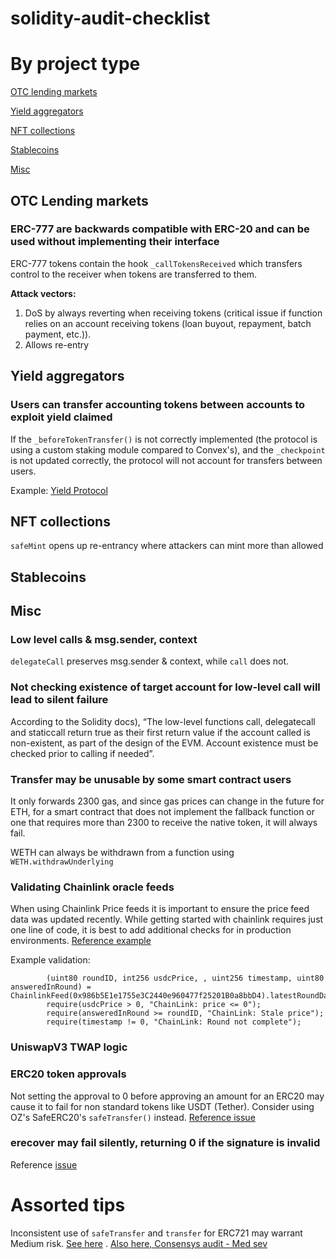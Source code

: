 # solidity-audit-checklist

# By project type

[OTC lending markets](#otc-lending-markets)

[Yield aggregators](#yield-aggregators)

[NFT collections](#nft-collections)

[Stablecoins](#stablecoins)

[Misc](#misc)

## OTC Lending markets

### ERC-777 are backwards compatible with ERC-20 and can be used without implementing their interface
ERC-777 tokens contain the hook `_callTokensReceived` which transfers control to the receiver when tokens are transferred to them.

**Attack vectors:**
1. DoS by always reverting when receiving tokens (critical issue if function relies on an account receiving tokens (loan buyout, repayment, batch payment, etc.)).
2. Allows re-entry

## Yield aggregators

### Users can transfer accounting tokens between accounts to exploit yield claimed
If the `_beforeTokenTransfer()` is not correctly implemented (the protocol is using a custom staking module compared to Convex's), and the `_checkpoint` is not updated correctly, the protocol will not account for transfers between users.

Example: [Yield Protocol](https://github.com/code-423n4/2022-01-yield-findings/issues/86)

## NFT collections
`safeMint` opens up re-entrancy where attackers can mint more than allowed

## Stablecoins

## Misc

### Low level calls & msg.sender, context
`delegateCall` preserves msg.sender & context, while `call` does not.

### Not checking existence of target account for low-level call will lead to silent failure
According to the Solidity docs), “The low-level functions call, delegatecall and staticcall return true as their first return value if the account called is non-existent, as part of the design of the EVM. Account existence must be checked prior to calling if needed”.

### Transfer may be unusable by some smart contract users
It only forwards 2300 gas, and since gas prices can change in the future for ETH, for a smart contract that does not implement the fallback function or one that requires more than 2300 to receive the native token, it will always fail.

WETH can always be withdrawn from a function using `WETH.withdrawUnderlying`

### Validating Chainlink oracle feeds
When using Chainlink Price feeds it is important to ensure the price feed data was updated recently. While getting started with chainlink requires just one line of code, it is best to add additional checks for in production environments. [Reference example](https://github.com/code-423n4/2022-01-yield-findings/issues/136)

Example validation:
```solidity
        (uint80 roundID, int256 usdcPrice, , uint256 timestamp, uint80 answeredInRound) = ChainlinkFeed(0x986b5E1e1755e3C2440e960477f25201B0a8bbD4).latestRoundData();
        require(usdcPrice > 0, "ChainLink: price <= 0");
        require(answeredInRound >= roundID, "ChainLink: Stale price");
        require(timestamp != 0, "ChainLink: Round not complete");
```

### UniswapV3 TWAP logic

### ERC20 token approvals
Not setting the approval to 0 before approving an amount for an ERC20 may cause it to fail for non standard tokens like USDT (Tether). Consider using OZ's SafeERC20's `safeTransfer()` instead. [Reference issue](https://github.com/code-423n4/2022-04-dualityfocus-findings/issues/39)

### erecover may fail silently, returning 0 if the signature is invalid
Reference [issue](https://github.com/code-423n4/2021-04-meebits-findings/issues/77)

# Assorted tips

Inconsistent use of `safeTransfer` and `transfer` for ERC721 may warrant Medium risk. [See here](https://github.com/code-423n4/2022-04-backed-findings/issues/81#issuecomment-1100560835) . [Also here, Consensys audit - Med sev](https://consensys.net/diligence/audits/2021/01/fei-protocol/#unchecked-return-value-for-iweth-transfer-call)
